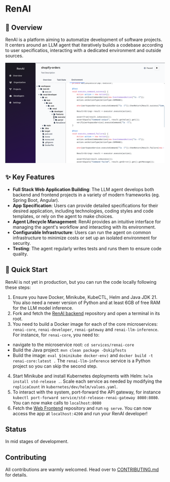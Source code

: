 # RenAI

## 🌟 Overview

RenAI is a platform aiming to automatize development of software projects. It centers around an LLM agent that iteratively builds a codebase according to user specificatios, interacting with a dedicated environment and outside sources.

![Developer](screenshots/Developer.png)

## ✨ Key Features

* **Full Stack Web Application Building**: The LLM agent develops both backend and frontend projects in a variety of modern frameworks (eg. Spring Boot, Angular).
* **App Specification**: Users can provide detailed specifications for their desired application, including technologies, coding styles and code templates, or rely on the agent to make choices.
* **Agent Lifecycle Management**: RenAI provides an intuitive interface for managing the agent's workflow and interacting with its environment.
* **Configurable Infrastructure**: Users can run the agent on common infrastructure to minimize costs or set up an isolated environment for security. 
* **Testing**: The agent regularly writes tests and runs them to ensure code quality.

## 🚀 Quick Start

RenAI is not yet in production, but you can run the code locally following these steps:

1. Ensure you have Docker, Minikube, KubeCTL, Helm and Java JDK 21. You also need a newer version of Python and at least 6GB of free RAM for the LLM model inference.
2. Fork and fetch the [RenAI backend](https://github.com/TudorOrban/RenAI-backend) repository and open a terminal in its root.
3. You need to build a Docker image for each of the core microservices: `renai-core`, `renai-developer`, `renai-gateway` and `renai-llm-inference`. For instance, for `renai-core`, you need to:
- navigate to the microservice root: `cd services/renai-core`
- Build the Java project: `mvn clean package -DskipTests`
- Build the image: `eval $(minikube docker-env)` and `docker build -t renai-core:latest .`
The `renai-llm-inference` service is a Python project so you can skip the second step.
4. Start Minikube and install Kubernetes deployments with Helm: `helm install std-release .`. Scale each service as needed by modifying the `replicaCount` in `kubernetes/dev/helm/values.yaml`.
5. To interact with the system, port-forward the API gateway, for instance `kubectl port-forward service/std-release-renai-gateway 8080:8080`. You can now make calls to `localhost:8080`
6. Fetch the [Web Frontend](https://github.com/TudorOrban/RenAI-frontend) repository and run `ng serve`. You can now access the app at `localhost:4200` and run your RenAI developer!

## Status
In mid stages of development.

## Contributing
All contributions are warmly welcomed. Head over to [CONTRIBUTING.md](https://github.com/TudorOrban/RenAI-fronten/blob/main/CONTRIBUTING.md) for details.
